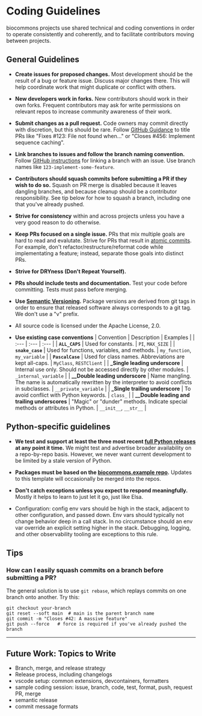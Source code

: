 # Coding Guidelines

biocommons projects use shared technical and coding conventions in order to operate
consistently and coherently, and to facilitate contributors moving between projects.

## General Guidelines

- **Create issues for proposed changes.**  Most development should be the result of a bug or feature
  issue.  Discuss major changes there.  This will help coordinate work that might duplicate or
  conflict with others.

- **New developers work in forks.** New contributors should work in their own forks. Frequent
  contributors may ask for write permissions on relevant repos to increase community awareness of
  their work.

- **Submit changes as a pull request.** Code owners may commit directly with discretion, but
  this should be rare.  Follow [GitHub
  Guidance](https://docs.github.com/en/issues/tracking-your-work-with-issues/using-issues/linking-a-pull-request-to-an-issue)
  to title PRs like "Fixes \#123: File not found when..." or "Closes \#456:
  Implement sequence caching".

- **Link branches to issues and follow the branch naming convention.**  Follow [GitHub
  instructions](https://docs.github.com/en/issues/tracking-your-work-with-issues/using-issues/linking-a-pull-request-to-an-issue#manually-linking-a-pull-request-or-branch-to-an-issue-using-the-issue-sidebar)
  for linking a branch with an issue.  Use branch names like `123-implement-some-feature`.

- **Contributors should squash commits before submitting a PR if they wish to do so.**  Squash on PR
  merge is disabled because it leaves dangling branches, and because cleanup should be a contributor
  responsibility. See tip below for how to squash a branch, including one that you've already
  pushed.

- **Strive for consistency** within and across projects unless you have a very good reason to do
  otherwise.

- **Keep PRs focused on a single issue.**  PRs that mix multiple goals are hard to read and
evalutate. Strive for PRs that result in [atomic
commits](http://en.wikipedia.org/wiki/Atomic_commit#Atomic_Commit_Convention). For example, don't
refactor/restructure/reformat code while implementating a feature; instead, separate those goals
into distinct PRs.

- **Strive for DRYness (Don't Repeat Yourself).**

- **PRs should include tests and documentation.** Test your code before committing. Tests
  must pass before merging.

- **Use [Semantic Versioning](https://semver.org/).**  Package versions are derived from
git tags in order to ensure that released software always corresponds to a git tag. We don't use a
"v" prefix.

- All source code is licensed under the Apache License, 2.0.

- **Use existing case conventions**
  | Convention | Description | Examples |
  | :--- | :--- | :--- |
  | **`ALL_CAPS`** | Used for constants. | `PI`, `MAX_SIZE` |
  | **`snake_case`** | Used for functions, variables, and methods. | `my_function`, `my_variable` |
  | **`PascalCase`** | Used for class names. Abbreviations are kept all-caps. | `MyClass`, `RESTClient` |
  | **_Single leading underscore** | Internal use only. Should not be accessed directly by other modules. | `_internal_variable` |
  | **__Double leading underscore** | Name mangling. The name is automatically rewritten by the interpreter to avoid conflicts in subclasses. | `__private_variable` |
  | **_Single trailing underscore** | To avoid conflict with Python keywords. | `class_` |
  | **__Double leading and trailing underscores** | "Magic" or "dunder" methods. Indicate special methods or attributes in Python. | `__init__`, `__str__` |

## Python-specific guidelines

- **We test and support at least the three most recent [full Python
  releases](https://devguide.python.org/versions/) at any point it time.**  We might test and
  advertise broader availability on a repo-by-repo basis.  However, we never want current
  development to be limited by a stale version of Python.

- **Packages must be based on the [biocommons.example
  repo](https://github.com/biocommons/biocommons.example).**  Updates
  to this template will occasionally be merged into the repos.

- **Don't catch exceptions unless you expect to respond meaningfully.** Mostly it helps to learn to
  just let it go, just like Elsa.

- Configuration: config env vars should be high in the stack, adjacent to other configuration, and
  passed down.  Env vars should typically not change behavior deep in a call stack. In no
  circumstance should an env var override an explicit setting higher in the stack. Debugging,
  logging, and other observability tooling are exceptions to this rule.

## Tips

### How can I easily squash commits on a branch before submitting a PR?

  The general solution is to use `git rebase`, which replays commits on one branch onto another. Try
  this:

  ```
  git checkout your-branch
  git reset --soft main  # main is the parent branch name
  git commit -m "Closes #42: A massive feature"
  git push --force   # force is required if you've already pushed the branch
  ```

---

## Future Work: Topics to Write

- Branch, merge, and release strategy
- Release process, including changelogs
- vscode setup: common extensions, devcontainers, formatters
- sample coding session: issue, branch, code, test, format, push, request PR, merge
- semantic release
- commit message formats